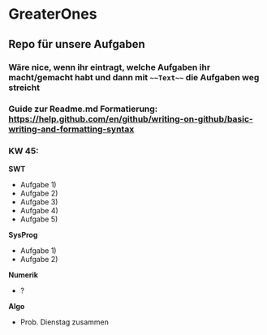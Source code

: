 # GreaterOnes
## Repo für unsere Aufgaben

### Wäre nice, wenn ihr eintragt, welche Aufgaben ihr macht/gemacht habt und dann mit `~~Text~~` die Aufgaben weg streicht
### Guide zur Readme.md Formatierung: https://help.github.com/en/github/writing-on-github/basic-writing-and-formatting-syntax
### KW 45:

**SWT**
- Aufgabe 1)
- Aufgabe 2)
- Aufgabe 3)
- Aufgabe 4)
- Aufgabe 5)

**SysProg**
- Aufgabe 1)
- Aufgabe 2)

**Numerik**
- ?

**Algo**
- Prob. Dienstag zusammen
